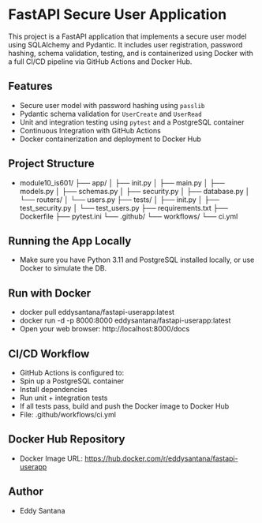# FastAPI Secure User Application

This project is a FastAPI application that implements a secure user model using SQLAlchemy and Pydantic. It includes user registration, password hashing, schema validation, testing, and is containerized using Docker with a full CI/CD pipeline via GitHub Actions and Docker Hub.

## Features

- Secure user model with password hashing using `passlib`
- Pydantic schema validation for `UserCreate` and `UserRead`
- Unit and integration testing using `pytest` and a PostgreSQL container
- Continuous Integration with GitHub Actions
- Docker containerization and deployment to Docker Hub

## Project Structure
- module10_is601/
    ├── app/
    │ ├── init.py
    │ ├── main.py
    │ ├── models.py
    │ ├── schemas.py
    │ ├── security.py
    │ ├── database.py
    │ └── routers/
    │ └── users.py
    ├── tests/
    │ ├── init.py
    │ ├── test_security.py
    │ └── test_users.py
    ├── requirements.txt
    ├── Dockerfile
    ├── pytest.ini
    └── .github/
    └── workflows/
    └── ci.yml

## Running the App Locally

- Make sure you have Python 3.11 and PostgreSQL installed locally, or use Docker to simulate the DB.

## Run with Docker

- docker pull eddysantana/fastapi-userapp:latest
- docker run -d -p 8000:8000 eddysantana/fastapi-userapp:latest
- Open your web browser: http://localhost:8000/docs

## CI/CD Workflow
- GitHub Actions is configured to:
- Spin up a PostgreSQL container
- Install dependencies
- Run unit + integration tests
- If all tests pass, build and push the Docker image to Docker Hub
- File: .github/workflows/ci.yml

## Docker Hub Repository
- Docker Image URL: https://hub.docker.com/r/eddysantana/fastapi-userapp

## Author
- Eddy Santana


